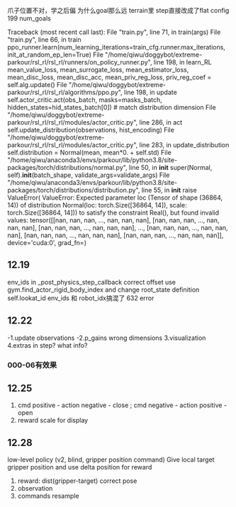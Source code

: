 爪子位置不对，学之后偏
为什么goal那么远
terrain里 step直接改成了flat
config 199 num_goals

Traceback (most recent call last):
  File "train.py", line 71, in <module>
    train(args)
  File "train.py", line 66, in train
    ppo_runner.learn(num_learning_iterations=train_cfg.runner.max_iterations, init_at_random_ep_len=True)
  File "/home/qiwu/doggybot/extreme-parkour/rsl_rl/rsl_rl/runners/on_policy_runner.py", line 198, in learn_RL
    mean_value_loss, mean_surrogate_loss, mean_estimator_loss, mean_disc_loss, mean_disc_acc, mean_priv_reg_loss, priv_reg_coef = self.alg.update()
  File "/home/qiwu/doggybot/extreme-parkour/rsl_rl/rsl_rl/algorithms/ppo.py", line 198, in update
    self.actor_critic.act(obs_batch, masks=masks_batch, hidden_states=hid_states_batch[0]) # match distribution dimension
  File "/home/qiwu/doggybot/extreme-parkour/rsl_rl/rsl_rl/modules/actor_critic.py", line 286, in act
    self.update_distribution(observations, hist_encoding)
  File "/home/qiwu/doggybot/extreme-parkour/rsl_rl/rsl_rl/modules/actor_critic.py", line 283, in update_distribution
    self.distribution = Normal(mean, mean*0. + self.std)
  File "/home/qiwu/anaconda3/envs/parkour/lib/python3.8/site-packages/torch/distributions/normal.py", line 50, in __init__
    super(Normal, self).__init__(batch_shape, validate_args=validate_args)
  File "/home/qiwu/anaconda3/envs/parkour/lib/python3.8/site-packages/torch/distributions/distribution.py", line 55, in __init__
    raise ValueError(
ValueError: Expected parameter loc (Tensor of shape (36864, 14)) of distribution Normal(loc: torch.Size([36864, 14]), scale: torch.Size([36864, 14])) to satisfy the constraint Real(), but found invalid values:
tensor([[nan, nan, nan,  ..., nan, nan, nan],
        [nan, nan, nan,  ..., nan, nan, nan],
        [nan, nan, nan,  ..., nan, nan, nan],
        ...,
        [nan, nan, nan,  ..., nan, nan, nan],
        [nan, nan, nan,  ..., nan, nan, nan],
        [nan, nan, nan,  ..., nan, nan, nan]], device='cuda:0',
       grad_fn=<AddmmBackward0>)

## 12.19
env_ids in _post_physics_step_callback
correct offset
use gym.find_actor_rigid_body_index and change root_state definition
self.lookat_id
env_ids 和 robot_idx搞混了
632 error

## 12.22
-1.update observations
-2.p_gains wrong dimensions
3.visualization
4.extras in step? what info?

### 000-06有效果

## 12.25
1. cmd positive - action negative - close ; cmd negative - action positive - open
2. reward scale for display

## 12.28
low-level policy (v2, blind, gripper position command)
  Give local target gripper position and use delta position for reward

1. reward:
      dist(gripper-target)
      correct pose
2. observation
3. commands resample